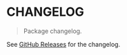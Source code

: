 # CHANGELOG

> Package changelog.

See [GitHub Releases](https://github.com/stdlib-js/constants-float64-cbrt-eps/releases) for the changelog.